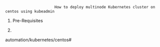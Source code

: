                           How to deploy multinode Kubernetes cluster on centos using kubeadmin
1) Pre-Requisites

2) 


automation/kubernetes/centos#

